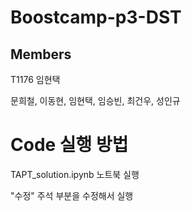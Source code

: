 # Boostcamp-p3-DST

## Members

T1176 임현택

문희철, 이동현, 임현택, 임승빈, 최건우, 성인규

# Code 실행 방법

TAPT_solution.ipynb 노트북 실행

"수정" 주석 부분을 수정해서 실행
